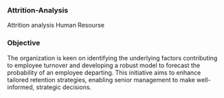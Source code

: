 ### Attrition-Analysis
Attrition analysis Human Resourse
### Objective
The organization is keen on identifying the underlying factors contributing to employee turnover and developing a robust model to forecast the probability of an employee departing. This initiative aims to enhance tailored retention strategies, enabling senior management to make well-informed, strategic decisions.
